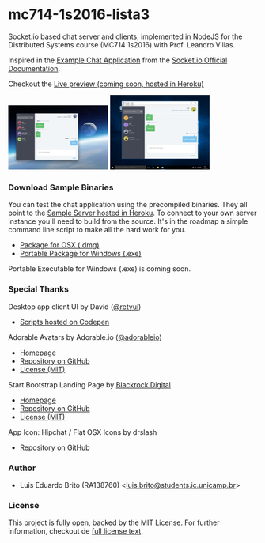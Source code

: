 # mc714-1s2016-lista3
Socket.io based chat server and clients, implemented in NodeJS for the Distributed Systems course (MC714 1s2016) with Prof. Leandro Villas.

Inspired in the [Example Chat Application](http://chat.socket.io) from the [Socket.io Official Documentation](http://socket.io/get-started/chat/).

Checkout the [Live preview (coming soon, hosted in Heroku)](https://radiant-river-70847.herokuapp.com/ )

<img src="landing/img/screen.png" alt="Screenshot at OSX" width="40%"/>
<img src="landing/img/screen-win.png" alt="Screenshot at Windows" width="40%"/>

### Download Sample Binaries
You can test the chat application using the precompiled binaries. They all point to the [Sample Server hosted in Heroku](https://radiant-river-70847.herokuapp.com/api). To connect to your own server instance you'll need to build from the source. It's in the roadmap a simple command line script to make all the hard work for you.

- [Package for OSX (.dmg)](build/SampleChat.dmg)
- [Portable Package for Windows (.exe)](build/SampleChat.exe)

Portable Executable for Windows (.exe) is coming soon.

### Special Thanks

Desktop app client UI by David ([@retyui](https://twitter.com/retyui))

- [Scripts hosted on Codepen](http://codepen.io/retyui/pen/zxGqPJ)

Adorable Avatars by Adorable.io ([@adorableio](https://twitter.com/adorableio))

- [Homepage](http://avatars.adorable.io/)
- [Repository on GitHub](https://github.com/adorableio/adorable-avatars)
- [License (MIT)](https://raw.githubusercontent.com/adorableio/adorable-avatars/master/LICENSE)

Start Bootstrap Landing Page by [Blackrock Digital](http://blackrockdigital.io/)

- [Homepage](http://startbootstrap.com/template-overviews/landing-page/)
- [Repository on GitHub](https://github.com/BlackrockDigital/startbootstrap-landing-page)
- [License (MIT)](https://github.com/BlackrockDigital/startbootstrap/blob/gh-pages/LICENSE)

App Icon: Hipchat / Flat OSX Icons by drslash

- [Repository on GitHub](https://github.com/dr-slash/icons-flat-osx)

### Author
- Luis Eduardo Brito (RA138760) <[luis.brito@students.ic.unicamp.br](mailto:luis.brito@students.ic.unicamp.br)>

### License

This project is fully open, backed by the MIT License. For further information, checkout de [full license text](./LICENSE).
